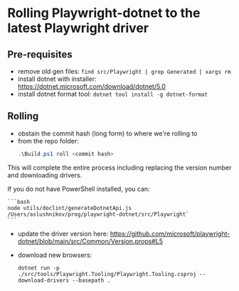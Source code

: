 # Rolling Playwright-dotnet to the latest Playwright driver

## Pre-requisites
* remove old gen files: `find src/Playwright | grep Generated | xargs rm`
* install dotnet with installer: https://dotnet.microsoft.com/download/dotnet/5.0
* install dotnet format tool: `dotnet tool install -g dotnet-format`

## Rolling
* obstain the commit hash (long form) to where we're rolling to
* from the repo folder:
    ```powershell
    .\Build.ps1 roll <commit hash>
    ```

This will complete the entire process including replacing the version number and downloading drivers.

If you do not have PowerShell installed, you can:

    ```bash
    node utils/doclint/generateDotnetApi.js /Users/aslushnikov/prog/playwright-dotnet/src/Playwright`
    ```

* update the driver version here: https://github.com/microsoft/playwright-dotnet/blob/main/src/Common/Version.props#L5
* download new browsers:

    ```
    dotnet run -p ./src/tools/Playwright.Tooling/Playwright.Tooling.csproj -- download-drivers --basepath .
    ```